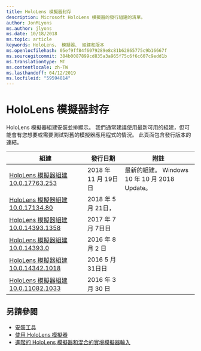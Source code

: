 ```yaml
---
title: HoloLens 模擬器封存
description: Microsoft HoloLens 模擬器的發行組建的清單。
author: JonMLyons
ms.author: jlyons
ms.date: 10/18/2018
ms.topic: article
keywords: HoloLens、 模擬器、 組建和版本
ms.openlocfilehash: 05ef9ff84f6079289e8c81b62865775c9b16667f
ms.sourcegitcommit: 384b0087899cd835a3a965f75c6f6c607c9edd1b
ms.translationtype: MT
ms.contentlocale: zh-TW
ms.lasthandoff: 04/12/2019
ms.locfileid: "59594814"
---
```

# <a name="hololens-emulator-archive"></a>HoloLens 模擬器封存

HoloLens 模擬器組建安裝並排顯示。 我們通常建議使用最新可用的組建，但可能會有您想要或需要測試對舊的模擬器應用程式的情況。 此頁面包含發行版本的連結。

|  組建 |  發行日期 |  附註 | 
|----------|----------|----------|
|  [HoloLens 模擬器組建 10.0.17763.253](https://go.microsoft.com/fwlink/?linkid=2065980) | 2018 年 11 月 19日日 | 最新的組建。 Windows 10 年 10 月 2018 Update。 |
|  [HoloLens 模擬器組建 10.0.17134.80](https://go.microsoft.com/fwlink/?linkid=874531) | 2018 年 5 月 21日， | 
|  [HoloLens 模擬器組建 10.0.14393.1358](https://go.microsoft.com/fwlink/?linkid=852626) |  2017 年 7 月 7日日 |
|  [HoloLens 模擬器組建 10.0.14393.0](http://go.microsoft.com/fwlink/?LinkID=823018) |  2016 年 8 月 2 日 |
|  [HoloLens 模擬器組建 10.0.14342.1018](http://go.microsoft.com/fwlink/?LinkID=823018) |  2016 5 月 31日日 |
|  [HoloLens 模擬器組建 10.0.11082.1033](http://go.microsoft.com/fwlink/?LinkID=724053) |  2016 年 3 月 30 日 |

## <a name="see-also"></a>另請參閱
* [安裝工具](install-the-tools.md)
* [使用 HoloLens 模擬器](using-the-hololens-emulator.md)
* [進階的 HoloLens 模擬器和混合的實境模擬器輸入](advanced-hololens-emulator-and-mixed-reality-simulator-input.md)
